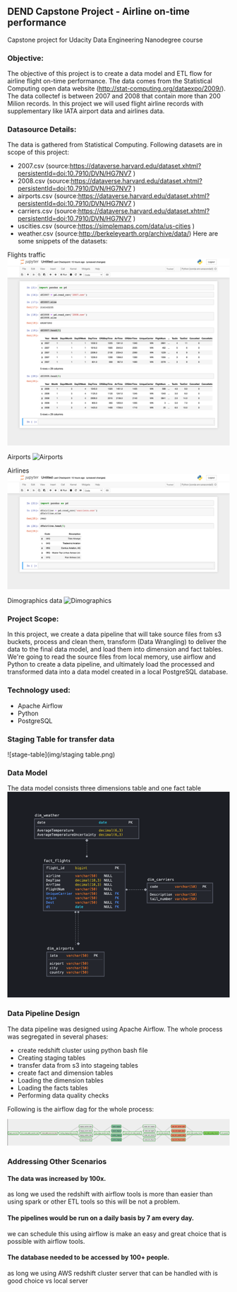 ## DEND Capstone Project - Airline on-time performance
Capstone project for Udacity Data Engineering Nanodegree course

### Objective:
The objective of this project is to create a data model and ETL flow for airline flight on-time performance. The data comes from the Statistical Computing open data website (http://stat-computing.org/dataexpo/2009/). The data collectef is between 2007 and 2008 that contain more than 200 Milion records. In this project we will used flight airline records with supplementary like IATA airport data and airlines data.

### Datasource Details:
The data is gathered from Statistical Computing. Following datasets are in scope of this project:
- 2007.csv (source:https://dataverse.harvard.edu/dataset.xhtml?persistentId=doi:10.7910/DVN/HG7NV7 )
- 2008.csv (source:https://dataverse.harvard.edu/dataset.xhtml?persistentId=doi:10.7910/DVN/HG7NV7 )
- airports.csv (source:https://dataverse.harvard.edu/dataset.xhtml?persistentId=doi:10.7910/DVN/HG7NV7 )
- carriers.csv (source:https://dataverse.harvard.edu/dataset.xhtml?persistentId=doi:10.7910/DVN/HG7NV7 )
- uscities.csv (source:https://simplemaps.com/data/us-cities )
- weather.csv  (source:http://berkeleyearth.org/archive/data/)
Here are some snippets of the datasets:

Flights traffic
![flights](img/dataset_flights.png)

Airports
![Airports](img/dataset_airports.png)

Airlines
![Airlines](img/data_airlines.png)

Dimographics data
![Dimographics](img/dimographics_data.png)



### Project Scope:
In this project, we create a data pipeline that will take source files from s3 buckets, process and clean them, transform (Data Wrangling) to deliver the data to the final data model, and load them into dimension and fact tables. We're going to read the source files from local memory, use airflow and Python to create a data pipeline, and ultimately load the processed and transformed data into a data model created in a local PostgreSQL database.

### Technology used:
- Apache Airflow
- Python
- PostgreSQL
### Staging Table for transfer data
![stage-table](img/staging table.png)

### Data Model
The data model consists three dimensions table and one fact table 
![Data-Model](img/star_schem_modal.png)

### Data Pipeline Design
The data pipeline was designed using Apache Airflow. The whole process was segregated in several phases:
- create redshift cluster using python bash file
- Creating staging tables
- transfer data from s3 into stageing tables
- create fact and dimension tables
- Loading the dimension tables
- Loading the facts tables 
- Performing data quality checks

Following is the airflow dag for the whole process:

![airflow-dag](img/airflow.png)

### Addressing Other Scenarios

#### The data was increased by 100x.

as long we used the redshift with airflow tools is more than easier than using spark or other ETL tools so this will be not a problem.

#### The pipelines would be run on a daily basis by 7 am every day.

we can schedule this using airflow is make an easy and great choice that is possible with airflow tools.
#### The database needed to be accessed by 100+ people.

as long we using AWS redshift cluster server that can be handled with is good choice vs local server
